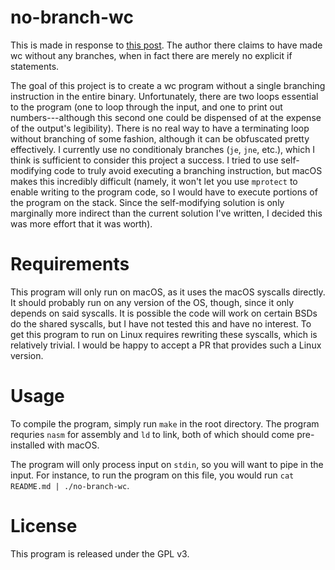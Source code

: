 # no-branch-wc

This is made in response to [this post](https://dlang.org/blog/2020/01/28/wc-in-d-712-characters-without-a-single-branch/).
The author there claims to have made wc without any branches, when in fact there are merely no explicit if statements.

The goal of this project is to create a wc program without a single branching instruction in the entire binary.
Unfortunately, there are two loops essential to the program (one to loop through the input, and one to print out numbers---although this second one could be dispensed of at the expense of the output's legibility).
There is no real way to have a terminating loop without branching of some fashion, although it can be obfuscated pretty effectively.
I currently use no conditionaly branches (`je`, `jne`, etc.), which I think is sufficient to consider this project a success.
I tried to use self-modifying code to truly avoid executing a branching instruction, but macOS makes this incredibly difficult (namely, it won't let you use `mprotect` to enable writing to the program code, so I would have to execute portions of the program on the stack. Since the self-modifying solution is only marginally more indirect than the current solution I've written, I decided this was more effort that it was worth).

# Requirements

This program will only run on macOS, as it uses the macOS syscalls directly.
It should probably run on any version of the OS, though, since it only depends on said syscalls.
It is possible the code will work on certain BSDs do the shared syscalls, but I have not tested this and have no interest.
To get this program to run on Linux requires rewriting these syscalls, which is relatively trivial.
I would be happy to accept a PR that provides such a Linux version.

# Usage

To compile the program, simply run `make` in the root directory.
The program requries `nasm` for assembly and `ld` to link, both of which should come pre-installed with macOS.

The program will only process input on `stdin`, so you will want to pipe in the input.
For instance, to run the program on this file, you would run `cat README.md | ./no-branch-wc`.

# License

This program is released under the GPL v3.
